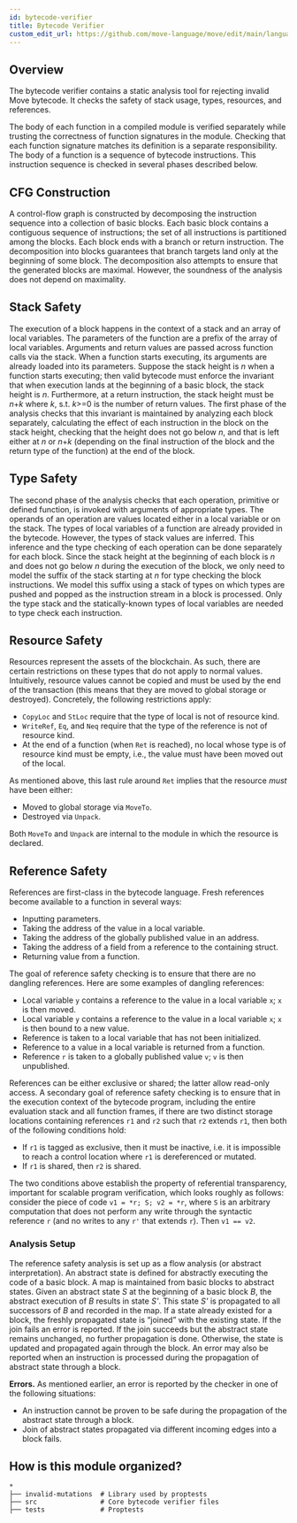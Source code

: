 ```yaml
---
id: bytecode-verifier
title: Bytecode Verifier
custom_edit_url: https://github.com/move-language/move/edit/main/language/move-bytecode-verifier/README.md
---
```


## Overview

The bytecode verifier contains a static analysis tool for rejecting invalid Move bytecode. It checks the safety of stack usage, types, resources, and references.

The body of each function in a compiled module is verified separately while trusting the correctness of function signatures in the module. Checking that each function signature matches its definition is a separate responsibility. The body of a function is a sequence of bytecode instructions. This instruction sequence is checked in several phases described below.

## CFG Construction

A control-flow graph is constructed by decomposing the instruction sequence into a collection of basic blocks. Each basic block contains a contiguous sequence of instructions; the set of all instructions is partitioned among the blocks. Each block ends with a branch or return instruction. The decomposition into blocks guarantees that branch targets land only at the beginning of some block. The decomposition also attempts to ensure that the generated blocks are maximal. However, the soundness of the analysis does not depend on maximality.

## Stack Safety

The execution of a block happens in the context of a stack and an array of local variables. The parameters of the function are a prefix of the array of local variables. Arguments and return values are passed across function calls via the stack. When a function starts executing, its arguments are already loaded into its parameters. Suppose the stack height is _n_ when a function starts executing; then valid bytecode must enforce the invariant that when execution lands at the beginning of a basic block, the stack height is _n_. Furthermore, at a return instruction, the stack height must be _n_+_k_ where _k_, s.t. _k_>=0 is the number of return values. The first phase of the analysis checks that this invariant is maintained by analyzing each block separately, calculating the effect of each instruction in the block on the stack height, checking that the height does not go below _n_, and that is left either at _n_ or _n_+_k_ (depending on the final instruction of the block and the return type of the function) at the end of the block.

## Type Safety

The second phase of the analysis checks that each operation, primitive or defined function, is invoked with arguments of appropriate types. The operands of an operation are values located either in a local variable or on the stack. The types of local variables of a function are already provided in the bytecode. However, the types of stack values are inferred. This inference and the type checking of each operation can be done separately for each block. Since the stack height at the beginning of each block is _n_ and does not go below _n_ during the execution of the block, we only need to model the suffix of the stack starting at _n_ for type checking the block instructions. We model this suffix using a stack of types on which types are pushed and popped as the instruction stream in a block is processed. Only the type stack and the statically-known types of local variables are needed to type check each instruction.

## Resource Safety

Resources represent the assets of the blockchain. As such, there are certain restrictions on these types that do not apply to normal values. Intuitively, resource values cannot be copied and must be used by the end of the transaction (this means that they are moved to global storage or destroyed). Concretely, the following restrictions apply:

-   `CopyLoc` and `StLoc` require that the type of local is not of resource kind.
-   `WriteRef`, `Eq`, and `Neq` require that the type of the reference is not of resource kind.
-   At the end of a function (when `Ret` is reached), no local whose type is of resource kind must be empty, i.e., the value must have been moved out of the local.

As mentioned above, this last rule around `Ret` implies that the resource _must_ have been either:

-   Moved to global storage via `MoveTo`.
-   Destroyed via `Unpack`.

Both `MoveTo` and `Unpack` are internal to the module in which the resource is declared.

## Reference Safety

References are first-class in the bytecode language. Fresh references become available to a function in several ways:

-   Inputting parameters.
-   Taking the address of the value in a local variable.
-   Taking the address of the globally published value in an address.
-   Taking the address of a field from a reference to the containing struct.
-   Returning value from a function.

The goal of reference safety checking is to ensure that there are no dangling references. Here are some examples of dangling references:

-   Local variable `y` contains a reference to the value in a local variable `x`; `x` is then moved.
-   Local variable `y` contains a reference to the value in a local variable `x`; `x` is then bound to a new value.
-   Reference is taken to a local variable that has not been initialized.
-   Reference to a value in a local variable is returned from a function.
-   Reference `r` is taken to a globally published value `v`; `v` is then unpublished.

References can be either exclusive or shared; the latter allow read-only access. A secondary goal of reference safety checking is to ensure that in the execution context of the bytecode program, including the entire evaluation stack and all function frames, if there are two distinct storage locations containing references `r1` and `r2` such that `r2` extends `r1`, then both of the following conditions hold:

-   If `r1` is tagged as exclusive, then it must be inactive, i.e. it is impossible to reach a control location where `r1` is dereferenced or mutated.
-   If `r1` is shared, then `r2` is shared.

The two conditions above establish the property of referential transparency, important for scalable program verification, which looks roughly as follows: consider the piece of code `v1 = *r; S; v2 = *r`, where `S` is an arbitrary computation that does not perform any write through the syntactic reference `r` (and no writes to any `r'` that extends `r`). Then `v1 == v2`.

### Analysis Setup

The reference safety analysis is set up as a flow analysis (or abstract interpretation). An abstract state is defined for abstractly executing the code of a basic block. A map is maintained from basic blocks to abstract states. Given an abstract state _S_ at the beginning of a basic block _B_, the abstract execution of _B_ results in state _S'_. This state _S'_ is propagated to all successors of _B_ and recorded in the map. If a state already existed for a block, the freshly propagated state is “joined” with the existing state. If the join fails an error is reported. If the join succeeds but the abstract state remains unchanged, no further propagation is done. Otherwise, the state is updated and propagated again through the block. An error may also be reported when an instruction is processed during the propagation of abstract state through a block.

**Errors.** As mentioned earlier, an error is reported by the checker in one of the following situations:

-   An instruction cannot be proven to be safe during the propagation of the abstract state through a block.
-   Join of abstract states propagated via different incoming edges into a block fails.

## How is this module organized?

```text
*
├── invalid-mutations  # Library used by proptests
├── src                # Core bytecode verifier files
├── tests              # Proptests
```
